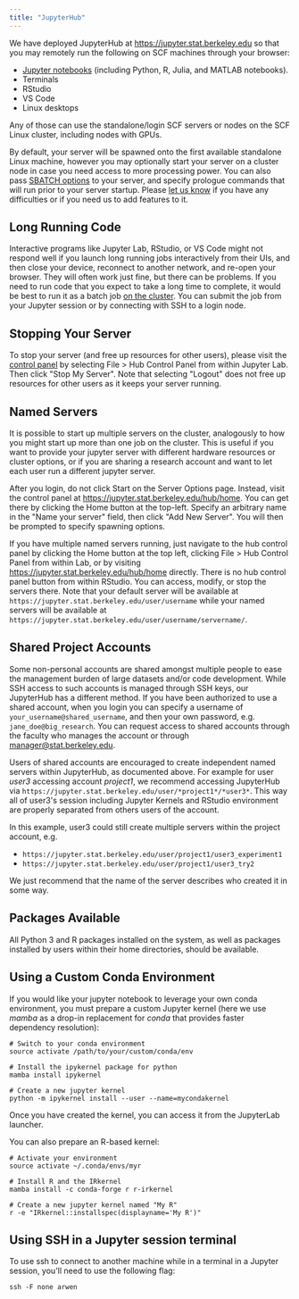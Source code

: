 ```yaml
---
title: "JupyterHub"
---
```

We have deployed JupyterHub at <https://jupyter.stat.berkeley.edu> so
that you may remotely run the following on SCF machines through your
browser:

- [Jupyter notebooks](http://jupyter.org/) (including Python, R, Julia,
  and MATLAB notebooks).
- Terminals
- RStudio
- VS Code
- Linux desktops

Any of those can use the standalone/login SCF servers or nodes on the
SCF Linux cluster, including nodes with GPUs.

By default, your server will be spawned onto the first available
standalone Linux machine, however you may optionally start your server
on a cluster node in case you need access to more processing power. You
can also pass [SBATCH options](/servers/cluster) to your
server, and specify prologue commands that will run prior to your server
startup. Please [let us
know](mailto:consult@stat.berkeley.edu?subject=JupyterHub%20feedback) if
you have any difficulties or if you need us to add features to it.

## Long Running Code

Interactive programs like Jupyter Lab, RStudio, or VS Code might not
respond well if you launch long running jobs interactively from their
UIs, and then close your device, reconnect to another network, and
re-open your browser. They will often work just fine, but there can be
problems. If you need to run code that you expect to take a long time to
complete, it would be best to run it as a batch job
[on the cluster](/servers/cluster/submitting). You can submit the job from your Jupyter session or by
connecting with SSH to a login node.

## Stopping Your Server

To stop your server (and free up resources for other users), please
visit the [control panel](https://jupyter.stat.berkeley.edu/hub/home) by
selecting File \> Hub Control Panel from within Jupyter Lab. Then click
"Stop My Server". Note that selecting "Logout" does not free up
resources for other users as it keeps your server running.

## Named Servers

It is possible to start up multiple servers on the cluster, analogously
to how you might start up more than one job on the cluster. This is
useful if you want to provide your jupyter server with different
hardware resources or cluster options, or if you are sharing a research
account and want to let each user run a different jupyter server.

After you login, do not click Start on the Server Options page. Instead,
visit the control panel at <https://jupyter.stat.berkeley.edu/hub/home>.
You can get there by clicking the Home button at the top-left. Specify
an arbitrary name in the "Name your server" field, then click "Add New
Server". You will then be prompted to specify spawning options.

If you have multiple named servers running, just navigate to the hub
control panel by clicking the Home button at the top left, clicking File
\> Hub Control Panel from within Lab, or by visiting
https://jupyter.stat.berkeley.edu/hub/home directly. There is no hub
control panel button from within RStudio. You can access, modify, or
stop the servers there. Note that your default server will be available
at
`https://jupyter.stat.berkeley.edu/user/username`
while your named servers will be available at
`https://jupyter.stat.berkeley.edu/user/username/servername/`.

## Shared Project Accounts

Some non-personal accounts are shared amongst multiple people to ease
the management burden of large datasets and/or code development. While
SSH access to such accounts is managed through SSH keys, our JupyterHub
has a different method. If you have been authorized to use a shared
account, when you login you can specify a username of
`your_username@shared_username`, and then your own password, e.g.
`jane_doe@big_research`. You can request access to shared accounts
through the faculty who manages the account or through
manager@stat.berkeley.edu.

Users of shared accounts are encouraged to create independent named
servers within JupyterHub, as documented above. For example for user
*user3* accessing account *project1*, we recommend accessing JupyterHub
via `https://jupyter.stat.berkeley.edu/user/*project1*/*user3*`. This way
all of user3's session including Jupyter Kernels and RStudio environment
are properly separated from others users of the account.

In this example, user3 could still create multiple servers within the
project account, e.g.

  - `https://jupyter.stat.berkeley.edu/user/project1/user3_experiment1`
  - `https://jupyter.stat.berkeley.edu/user/project1/user3_try2`

We just recommend that the name of the server describes who created it
in some way.

## Packages Available

All Python 3 and R packages installed on the system, as well as packages
installed by users within their home directories, should be available.

## Using a Custom Conda Environment<span id="#custom-kernel"></span>

If you would like your jupyter notebook to leverage your own conda
environment, you must prepare a custom Jupyter kernel (here we use
*mamba* as a drop-in replacement for *conda* that provides faster
dependency resolution):

```{code} bash
# Switch to your conda environment
source activate /path/to/your/custom/conda/env

# Install the ipykernel package for python
mamba install ipykernel

# Create a new jupyter kernel
python -m ipykernel install --user --name=mycondakernel
```

Once you have created the kernel, you can access it from the JupyterLab
launcher.

You can also prepare an R-based kernel:

```{code} bash
# Activate your environment
source activate ~/.conda/envs/myr

# Install R and the IRkernel
mamba install -c conda-forge r r-irkernel

# Create a new jupyter kernel named "My R"
r -e "IRkernel::installspec(displayname='My R')"
```

## Using SSH in a Jupyter session terminal 

To use ssh to connect to another machine while in a terminal in a
Jupyter session, you'll need to use the following flag:

```{code} shell
ssh -F none arwen
```

